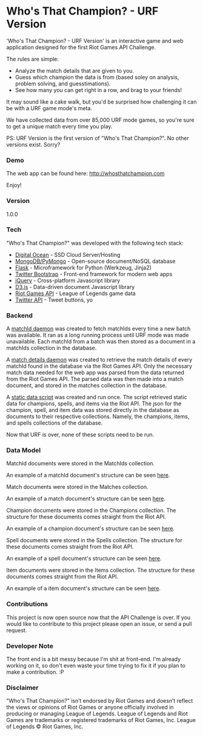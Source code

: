 # Who's That Champion? - URF Version

'Who's That Champion? - URF Version' is an interactive game and web application designed for the first Riot Games API Challenge.

The rules are simple:
  - Analyze the match details that are given to you.
  - Guess which champion the data is from (based soley on analysis, problem solving, and guesstimations).
  - See how many you can get right in a row, and brag to your friends!

  It may sound like a cake walk, but you'd be surprised how challenging it can be with a URF game mode's meta.
 
We have collected data from over 85,000 URF mode games, so you're sure to get a unique match every time you play.

PS: URF Version is the first version of "Who's That Champion?". No other versions exist. Sorry?

### Demo
The web app can be found here:
http://whosthatchampion.com

Enjoy!

### Version
1.0.0

### Tech

"Who's That Champion?" was developed with the following tech stack:

* [Digital Ocean](https://www.digitalocean.com/) - SSD Cloud Server/Hosting
* [MongoDB/PyMongo](https://api.mongodb.org/python/current/) - Open-source document/NoSQL database 
* [Flask](http://flask.pocoo.org/) - Microframework for Python (Werkzeug, Jinja2)
* [Twitter Bootstrap](http://getbootstrap.com/) - Front-end framework for modern web apps
* [jQuery](https://jquery.com/) - Cross-platform Javascript library
* [D3.js](http://d3js.org/) - Data-driven document Javascript library
* [Riot Games API](https://developer.riotgames.com/) - League of Legends game data
* [Twitter API](https://dev.twitter.com/web/overview) - Tweet buttons, yo

### Backend

A [matchId daemon](https://github.com/rithms/whos-that-champion/blob/master/FlaskApp/FlaskApp/daemon/match_ids_d.py) was created to fetch matchIds every time a new batch was available. It ran as a long running process until URF mode was 
made unavailable. Each matchId from a batch was then stored as a document in a matchIds collection in the database.

A [match details daemon](https://github.com/rithms/whos-that-champion/blob/master/FlaskApp/FlaskApp/daemon/match_details_d.py) was created to retrieve the match details of every matchId found in the database via the Riot Games API. Only the necessary match
data needed for the web app was parsed from the data returned from the Riot Games API. The parsed data was then made into a match document, and stored in the
matches collection in the database.

A [static data script](https://github.com/rithms/whos-that-champion/blob/master/FlaskApp/FlaskApp/scripts/static_data.py) was created and run once. The script retrieved static data for champions, spells, and items via the Riot API. The json for the champion, spell, and
item data was stored directly in the database as documents to their respective collections. Namely, the champions, items, and spells collections of the database.

Now that URF is over, none of these scripts need to be run.

### Data Model

MatchId documents were stored in the MatchIds collection.

An example of a matchId document's structure can be seen [here](http://whosthatchampion.com/example_matchId_document/).


Match documents were stored in the Matches collection.

An example of a match document's structure can be seen [here](http://whosthatchampion.com/example_match_document/).


Champion documents were stored in the Champions collection. The structure for these documents comes straight from the Riot API.

An example of a champion document's structure can be seen [here](http://whosthatchampion.com/example_champion_document/).


Spell documents were stored in the Spells collection. The structure for these documents comes straight from the Riot API.

An example of a spell document's structure can be seen [here](http://whosthatchampion.com/example_spell_document/).


Item documents were stored in the Items collection. The structure for these documents comes straight from the Riot API.

An example of a item document's structure can be seen [here](http://whosthatchampion.com/example_item_document/).


### Contributions
This project is now open source now that the API Challenge is over.
If you would like to contribute to this project please open an issue, or send a pull request.

### Developer Note
The front end is a bit messy because I'm shit at front-end. I'm already working on it, so don't even waste your time 
trying to fix it if you plan to make a contribution. :P

### Disclaimer
"Who's That Champion?" isn’t endorsed by Riot Games and doesn’t reflect the views or opinions 
of Riot Games or anyone officially involved in producing or managing League of Legends. League of Legends 
and Riot Games are trademarks or registered trademarks of Riot Games, Inc. League of Legends © Riot Games, Inc.
